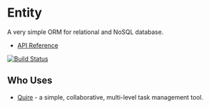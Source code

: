 # Entity

A very simple ORM for relational and NoSQL database.

* [API Reference](http://www.dartdocs.org/documentation/entity/0.9.1)

[![Build Status](https://drone.io/github.com/rikulo/entity/status.png)](https://drone.io/github.com/rikulo/entity/latest)

## Who Uses

* [Quire](https://quire.io) - a simple, collaborative, multi-level task management tool.
